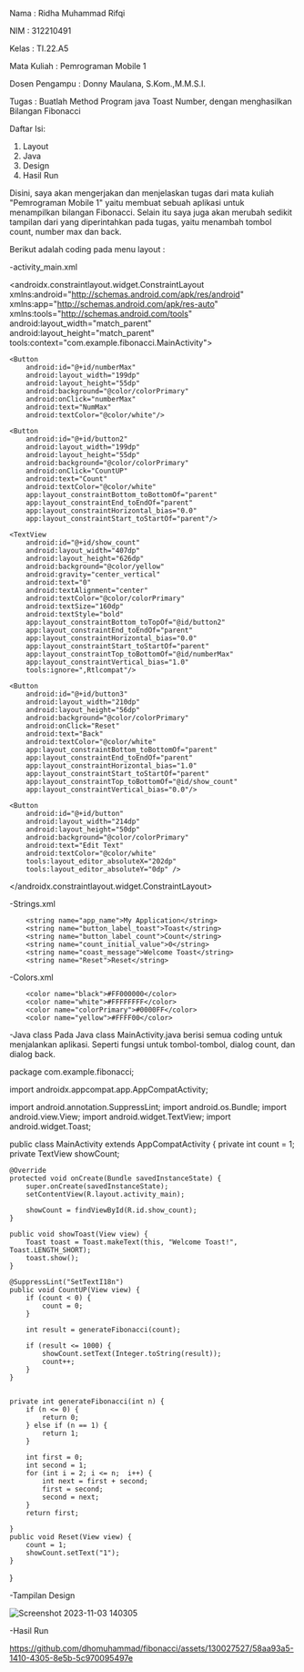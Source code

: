 Nama : Ridha Muhammad Rifqi

NIM : 312210491

Kelas : TI.22.A5

Mata Kuliah : Pemrograman Mobile 1

Dosen Pengampu : Donny Maulana, S.Kom.,M.M.S.I.

Tugas : Buatlah Method Program java Toast Number, dengan menghasilkan Bilangan Fibonacci



Daftar Isi:
1.	Layout	
2.	Java	
3.	Design	
4.	Hasil Run	
   
Disini, saya akan mengerjakan dan menjelaskan tugas dari mata kuliah "Pemrograman Mobile 1" yaitu membuat sebuah aplikasi untuk menampilkan bilangan Fibonacci. Selain itu saya juga akan merubah sedikit tampilan dari yang diperintahkan pada tugas, yaitu menambah tombol count, number max dan back.

Berikut adalah coding pada menu layout :

-activity_main.xml

<androidx.constraintlayout.widget.ConstraintLayout xmlns:android="http://schemas.android.com/apk/res/android"
    xmlns:app="http://schemas.android.com/apk/res-auto"
    xmlns:tools="http://schemas.android.com/tools"
    android:layout_width="match_parent"
    android:layout_height="match_parent"
    tools:context="com.example.fibonacci.MainActivity">


    <Button
        android:id="@+id/numberMax"
        android:layout_width="199dp"
        android:layout_height="55dp"
        android:background="@color/colorPrimary"
        android:onClick="numberMax"
        android:text="NumMax"
        android:textColor="@color/white"/>

    <Button
        android:id="@+id/button2"
        android:layout_width="199dp"
        android:layout_height="55dp"
        android:background="@color/colorPrimary"
        android:onClick="CountUP"
        android:text="Count"
        android:textColor="@color/white"
        app:layout_constraintBottom_toBottomOf="parent"
        app:layout_constraintEnd_toEndOf="parent"
        app:layout_constraintHorizontal_bias="0.0"
        app:layout_constraintStart_toStartOf="parent"/>

    <TextView
        android:id="@+id/show_count"
        android:layout_width="407dp"
        android:layout_height="626dp"
        android:background="@color/yellow"
        android:gravity="center_vertical"
        android:text="0"
        android:textAlignment="center"
        android:textColor="@color/colorPrimary"
        android:textSize="160dp"
        android:textStyle="bold"
        app:layout_constraintBottom_toTopOf="@id/button2"
        app:layout_constraintEnd_toEndOf="parent"
        app:layout_constraintHorizontal_bias="0.0"
        app:layout_constraintStart_toStartOf="parent"
        app:layout_constraintTop_toBottomOf="@id/numberMax"
        app:layout_constraintVertical_bias="1.0"
        tools:ignore=",Rtlcompat"/>

    <Button
        android:id="@+id/button3"
        android:layout_width="210dp"
        android:layout_height="56dp"
        android:background="@color/colorPrimary"
        android:onClick="Reset"
        android:text="Back"
        android:textColor="@color/white"
        app:layout_constraintBottom_toBottomOf="parent"
        app:layout_constraintEnd_toEndOf="parent"
        app:layout_constraintHorizontal_bias="1.0"
        app:layout_constraintStart_toStartOf="parent"
        app:layout_constraintTop_toBottomOf="@id/show_count"
        app:layout_constraintVertical_bias="0.0"/>

    <Button
        android:id="@+id/button"
        android:layout_width="214dp"
        android:layout_height="50dp"
        android:background="@color/colorPrimary"
        android:text="Edit Text"
        android:textColor="@color/white"
        tools:layout_editor_absoluteX="202dp"
        tools:layout_editor_absoluteY="0dp" />
</androidx.constraintlayout.widget.ConstraintLayout>


-Strings.xml
<resources>

        <string name="app_name">My Application</string>
        <string name="button_label_toast">Toast</string>
        <string name="button_label_count">Count</string>
        <string name="count_initial_value">0</string>
        <string name="coast_message">Welcome Toast</string>
        <string name="Reset">Reset</string>

</resources>

-Colors.xml
<?xml version="1.0" encoding="utf-8"?>
<resources>

        <color name="black">#FF000000</color>
        <color name="white">#FFFFFFFF</color>
        <color name="colorPrimary">#0000FF</color>
        <color name="yellow">#FFFF00</color>
</resources>

-Java class
Pada Java class MainActivity.java berisi semua coding untuk menjalankan aplikasi. Seperti fungsi untuk tombol-tombol, dialog count, dan dialog back.


package com.example.fibonacci;

import androidx.appcompat.app.AppCompatActivity;

import android.annotation.SuppressLint;
import android.os.Bundle;
import android.view.View;
import android.widget.TextView;
import android.widget.Toast;

public class MainActivity extends AppCompatActivity {
    private int count = 1;
    private TextView showCount;


    @Override
    protected void onCreate(Bundle savedInstanceState) {
        super.onCreate(savedInstanceState);
        setContentView(R.layout.activity_main);

        showCount = findViewById(R.id.show_count);
    }

    public void showToast(View view) {
        Toast toast = Toast.makeText(this, "Welcome Toast!", Toast.LENGTH_SHORT);
        toast.show();
    }

    @SuppressLint("SetTextI18n")
    public void CountUP(View view) {
        if (count < 0) {
            count = 0;
        }

        int result = generateFibonacci(count);

        if (result <= 1000) {
            showCount.setText(Integer.toString(result));
            count++;
        }
    }


    private int generateFibonacci(int n) {
        if (n <= 0) {
            return 0;
        } else if (n == 1) {
            return 1;
        }

        int first = 0;
        int second = 1;
        for (int i = 2; i <= n;  i++) {
            int next = first + second;
            first = second;
            second = next;
        }
        return first;

    }
    public void Reset(View view) {
        count = 1;
        showCount.setText("1");
    }
}

-Tampilan Design

![Screenshot 2023-11-03 140305](https://github.com/dhomuhammad/fibonacci/assets/130027527/075acf0a-247e-4113-b626-d609d1de9fc9)


-Hasil Run



https://github.com/dhomuhammad/fibonacci/assets/130027527/58aa93a5-1410-4305-8e5b-5c970095497e





